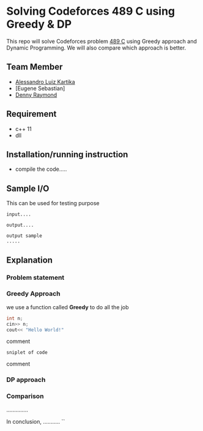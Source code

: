 # Solving Codeforces 489 C using Greedy & DP
This repo will solve Codeforces problem [489 C](https://codeforces.com/problemset/problem/489/C) using Greedy approach and Dynamic Programming. We will also compare which approach is better.

## Team Member
- [Alessandro Luiz Kartika](http://codeforces.com/profile/Elderhawk)
- [Eugene Sebastian]
- [Denny Raymond](http://codeforces.com/profile/dendenray)

## Requirement
- c++ 11
- dll

## Installation/running instruction
- compile the code.....

## Sample I/O
This can be used for testing purpose
```
input....
```
```
output....
```
```
output sample
.....
```

## Explanation

### Problem statement

### Greedy Approach
we use a function called **Greedy** to do all the job

```c++
int n;
cin>> n;
cout<< "Hello World!"
```
comment
```
sniplet of code
```
comment

### DP approach

### Comparison

..............

In conclusion, ...........
``
